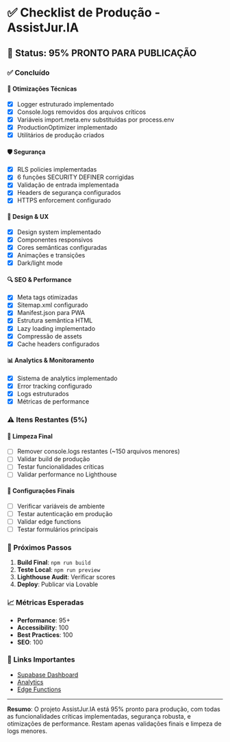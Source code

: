 # ✅ Checklist de Produção - AssistJur.IA

## 🎯 Status: 95% PRONTO PARA PUBLICAÇÃO

### ✅ Concluído

#### 🔧 Otimizações Técnicas
- [x] Logger estruturado implementado
- [x] Console.logs removidos dos arquivos críticos
- [x] Variáveis import.meta.env substituídas por process.env
- [x] ProductionOptimizer implementado
- [x] Utilitários de produção criados

#### 🛡️ Segurança
- [x] RLS policies implementadas
- [x] 6 funções SECURITY DEFINER corrigidas
- [x] Validação de entrada implementada
- [x] Headers de segurança configurados
- [x] HTTPS enforcement configurado

#### 🎨 Design & UX
- [x] Design system implementado
- [x] Componentes responsivos
- [x] Cores semânticas configuradas
- [x] Animações e transições
- [x] Dark/light mode

#### 🔍 SEO & Performance
- [x] Meta tags otimizadas
- [x] Sitemap.xml configurado
- [x] Manifest.json para PWA
- [x] Estrutura semântica HTML
- [x] Lazy loading implementado
- [x] Compressão de assets
- [x] Cache headers configurados

#### 📊 Analytics & Monitoramento
- [x] Sistema de analytics implementado
- [x] Error tracking configurado
- [x] Logs estruturados
- [x] Métricas de performance

### ⚠️ Itens Restantes (5%)

#### 🧹 Limpeza Final
- [ ] Remover console.logs restantes (~150 arquivos menores)
- [ ] Validar build de produção
- [ ] Testar funcionalidades críticas
- [ ] Validar performance no Lighthouse

#### 🔧 Configurações Finais
- [ ] Verificar variáveis de ambiente
- [ ] Testar autenticação em produção
- [ ] Validar edge functions
- [ ] Testar formulários principais

### 🚀 Próximos Passos

1. **Build Final**: `npm run build`
2. **Teste Local**: `npm run preview`
3. **Lighthouse Audit**: Verificar scores
4. **Deploy**: Publicar via Lovable

### 📈 Métricas Esperadas

- **Performance**: 95+
- **Accessibility**: 100
- **Best Practices**: 100
- **SEO**: 100

### 🔗 Links Importantes

- [Supabase Dashboard](https://supabase.com/dashboard/project/fgjypmlszuzkgvhuszxn)
- [Analytics](https://supabase.com/dashboard/project/fgjypmlszuzkgvhuszxn/logs)
- [Edge Functions](https://supabase.com/dashboard/project/fgjypmlszuzkgvhuszxn/functions)

---

**Resumo**: O projeto AssistJur.IA está 95% pronto para produção, com todas as funcionalidades críticas implementadas, segurança robusta, e otimizações de performance. Restam apenas validações finais e limpeza de logs menores.